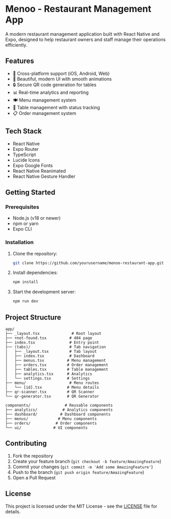 # Menoo - Restaurant Management App

A modern restaurant management application built with React Native and Expo, designed to help restaurant owners and staff manage their operations efficiently.

## Features

- 📱 Cross-platform support (iOS, Android, Web)
- 🎨 Beautiful, modern UI with smooth animations
- 🔒 Secure QR code generation for tables
- 📊 Real-time analytics and reporting
- 🍽️ Menu management system
- 🎯 Table management with status tracking
- 📋 Order management system

## Tech Stack

- React Native
- Expo Router
- TypeScript
- Lucide Icons
- Expo Google Fonts
- React Native Reanimated
- React Native Gesture Handler

## Getting Started

### Prerequisites

- Node.js (v18 or newer)
- npm or yarn
- Expo CLI

### Installation

1. Clone the repository:
   ```bash
   git clone https://github.com/yourusername/menoo-restaurant-app.git
   ```

2. Install dependencies:
   ```bash
   npm install
   ```

3. Start the development server:
   ```bash
   npm run dev
   ```

## Project Structure

```
app/
├── _layout.tsx              # Root layout
├── +not-found.tsx          # 404 page
├── index.tsx               # Entry point
├── (tabs)/                 # Tab navigation
│   ├── _layout.tsx         # Tab layout
│   ├── index.tsx           # Dashboard
│   ├── menus.tsx          # Menu management
│   ├── orders.tsx         # Order management
│   ├── tables.tsx         # Table management
│   ├── analytics.tsx      # Analytics
│   └── settings.tsx       # Settings
├── menu/                   # Menu routes
│   └── [id].tsx           # Menu details
├── qr-scanner.tsx         # QR Scanner
└── qr-generator.tsx       # QR Generator

components/               # Reusable components
├── analytics/           # Analytics components
├── dashboard/          # Dashboard components
├── menus/             # Menu components
├── orders/           # Order components
└── ui/              # UI components
```

## Contributing

1. Fork the repository
2. Create your feature branch (`git checkout -b feature/AmazingFeature`)
3. Commit your changes (`git commit -m 'Add some AmazingFeature'`)
4. Push to the branch (`git push origin feature/AmazingFeature`)
5. Open a Pull Request

## License

This project is licensed under the MIT License - see the [LICENSE](LICENSE) file for details.
